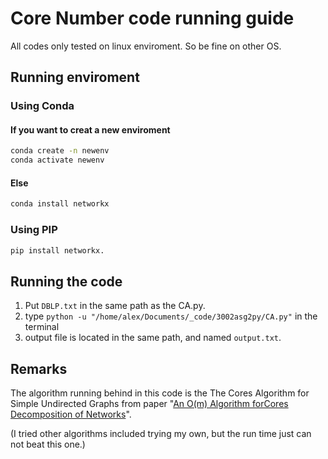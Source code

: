 # Core Number code running guide

All codes only tested on linux enviroment. So be fine on other OS.

## Running enviroment

### Using Conda

#### If you want to creat a new enviroment

```bash
conda create -n newenv
conda activate newenv
```

#### Else

```bash
conda install networkx
```

### Using PIP

```bash
pip install networkx.
```

## Running the code

1. Put ```DBLP.txt``` in the same path as the CA.py.
2. type ```python -u "/home/alex/Documents/_code/3002asg2py/CA.py"``` in the terminal
3. output file is located in the same path, and named ```output.txt```.

## Remarks

The algorithm running behind in this code is the The Cores Algorithm for Simple Undirected Graphs from paper "[An O(m) Algorithm forCores Decomposition of Networks](https://arxiv.org/pdf/cs/0310049.pdf "An O(m) Algorithm forCores Decomposition of Networks")".

(I tried other algorithms included trying my own, but the run time just can not beat this one.)
